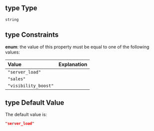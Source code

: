 ## type Type

`string`

## type Constraints

**enum**: the value of this property must be equal to one of the following values:

| Value                | Explanation |
| :------------------- | ----------- |
| `"server_load"`      |             |
| `"sales"`            |             |
| `"visibility_boost"` |             |

## type Default Value

The default value is:

```json
"server_load"
```
